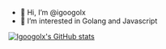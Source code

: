 - 👋 Hi, I’m @igoogolx
- 👀 I’m interested in Golang and Javascript

[![Igoogolx's GitHub stats](https://github-readme-stats.vercel.app/api?username=igoogolx&show_icons=true)](https://github.com/anuraghazra/github-readme-stats)


<!---
igoogolx/igoogolx is a ✨ special ✨ repository because its `README.md` (this file) appears on your GitHub profile.
You can click the Preview link to take a look at your changes.
--->

